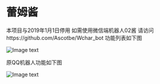 
# 蕾姆酱

本项目与2019年1月1日停用
如需使用微信端机器人02酱
请访问https://github.com/Ascotbe/Wchar_bot
功能列表如下图

![Image text](https://github.com/Ascotbe/qqbot_group/blob/master/IMG_20190317_115721.jpg?raw=true)

原QQ机器人功能如下图

![Image text](https://github.com/Ascotbe/Random-img/blob/master/%E8%95%BE%E5%A7%86%E9%85%B1.png?raw=true)

